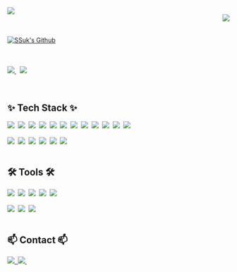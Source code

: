 <!--타이틀 부분-->
<div>
  <img src="https://capsule-render.vercel.app/api?type=waving&color=0:9796f0,100:fbc7d4&height=100&section=header&text=&fontColor=8E4FD3FF&fontSize=46&stroke=FF79C6&animation=twinkling" />
  
  <br/>
  
  <!--방문자 수 부분-->
  <div align="right">
    <a href="https://github.com/SSUK-H"><img src="https://hits.seeyoufarm.com/api/count/incr/badge.svg?url=https%3A%2F%2Fgithub.com%2FSSUK-H&count_bg=%239796F0&title_bg=%23555555&icon=&icon_color=%23E7E7E7&title=GitHub&edge_flat=false"/></a>
  </div>

  <br>  
  <br/>

  <a href="https://github.com/SSUK-H">
    <img src="https://readme-typing-svg.demolab.com?font=Raleway&weight=500&size=40&pause=1000&color=8E4FD3FF&random=false&width=600&height=70&lines=Welcome+to+SSuk's+Github+👊" alt="SSuk's Github" />
  </a>
</div>

<br>
<br>
<br>


<!--카드 부분-->
<div>
  <a href="https://github.com/SSUK-H">
   <img src="https://github-readme-stats.vercel.app/api?username=SSUK-H&show_icons=true&hide=stars&theme=material-palenight" />
  </a>
  &nbsp
  <a href="https://github.com/SSUK-H">
   <img src="https://github-readme-stats.vercel.app/api/top-langs/?username=SSUK-H&layout=compact&langs_count=8&card_width=466&exclude_repo=SSUK-H.github.io&theme=material-palenight" />   
  </a>
</div>

<br>
<br>

<!--내용 부분-->
## ✨ Tech Stack ✨
<div>
  <img src="https://img.shields.io/badge/html5-E34F26.svg?style=for-the-badge&logo=html5&logoColor=white" />&nbsp
  <img src="https://img.shields.io/badge/javascript-F7DF1E.svg?style=for-the-badge&logo=javascript&logoColor=20232a" />&nbsp
  <img src="https://img.shields.io/badge/react-20232a.svg?style=for-the-badge&logo=react&logoColor=61DAFB" />&nbsp
  <img src="https://img.shields.io/badge/typescript-3178C6.svg?style=for-the-badge&logo=typescript&logoColor=white" />&nbsp
  <img src="https://img.shields.io/badge/next.js-000000.svg?style=for-the-badge&logo=nextdotjs&logoColor=white" />&nbsp
  <img src="https://img.shields.io/badge/React%20Query-FF4154?style=for-the-badge&logo=react%20query&logoColor=white" />&nbsp
  <img src="https://img.shields.io/badge/Recoil-3578E5?style=for-the-badge&logo=recoil&logoColor=white" />&nbsp
  <img src="https://img.shields.io/badge/Redux-764ABC.svg?style=for-the-badge&logo=redux&logoColor=white" />&nbsp
  <img src="https://img.shields.io/badge/css3-1572B6.svg?style=for-the-badge&logo=css3&logoColor=white" />&nbsp
  <img src="https://img.shields.io/badge/styled--components-DB7093?style=for-the-badge&logo=styled-components&logoColor=ffd35b" />&nbsp
  <img src="https://img.shields.io/badge/tailwind%20css-1daabb.svg?style=for-the-badge&logo=tailwind-css&logoColor=white" />&nbsp
  <img src="https://img.shields.io/badge/storybook-FF4785.svg?style=for-the-badge&logo=storybook&logoColor=white" />&nbsp
</div>

<br>

<div>
  <img src="https://img.shields.io/badge/node.js-5FA04E.svg?style=for-the-badge&logo=nodedotjs&logoColor=white" />&nbsp
  <img src="https://img.shields.io/badge/mysql-4479A1.svg?style=for-the-badge&logo=mysql&logoColor=white" />&nbsp
  <img src="https://img.shields.io/badge/postgresql-4169E1.svg?style=for-the-badge&logo=postgresql&logoColor=white" />&nbsp
  <img src="https://img.shields.io/badge/sqlite-003B57.svg?style=for-the-badge&logo=sqlite&logoColor=white" />&nbsp
  <img src="https://img.shields.io/badge/mapbox-000000.svg?style=for-the-badge&logo=mapbox&logoColor=white" />&nbsp
  <img src="https://img.shields.io/badge/electron-47848F.svg?style=for-the-badge&logo=electron&logoColor=white" />&nbsp
</div>

<br>

## 🛠 Tools 🛠
<div>
  <img src="https://img.shields.io/badge/git-F05033.svg?style=for-the-badge&logo=git&logoColor=white" />&nbsp
  <img src="https://img.shields.io/badge/github-181717.svg?style=for-the-badge&logo=github&logoColor=white" />&nbsp
  <img src="https://img.shields.io/badge/Notion-F3F3F3.svg?style=for-the-badge&logo=notion&logoColor=black" />&nbsp
  <img src="https://img.shields.io/badge/slack-4A154B.svg?style=for-the-badge&logo=slack&logoColor=white" />&nbsp
  <img src="https://img.shields.io/badge/discord-5865F2.svg?style=for-the-badge&logo=discord&logoColor=white" />&nbsp
</div>

<br>

<div>
  <img src="https://img.shields.io/badge/VSCode-2C2C32.svg?style=for-the-badge&logo=visual-studio-code&logoColor=22ABF3" />&nbsp
  <img src="https://img.shields.io/badge/figma-F24E1E.svg?style=for-the-badge&logo=figma&logoColor=white" />&nbsp
  <img src="https://img.shields.io/badge/adobe%20photoshop-08253c.svg?style=for-the-badge&logo=adobe%20photoshop&logoColor=37abff" />&nbsp
</div>

<br>

## 📫 Contact 📫
<div>
  <a href="">
    <img src="https://img.shields.io/badge/Velog-1EBC8F?style=for-the-badge&logo=velog&logoColor=white" />&nbsp
  </a>
  <a href="mailto:ghdtjdtnr2@gmail.com">
    <img
      src="https://img.shields.io/badge/gmail-D14836?style=for-the-badge&logo=gmail&logoColor=white"/>&nbsp
  </a>
</div>

<br>

